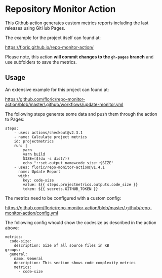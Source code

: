 # Repository Monitor Action

This Github action generates custom metrics reports including the last releases using GitHub Pages.

The example for the project itself can found at:

https://floric.github.io/repo-monitor-action/

Please note, this action **will commit changes to the `gh-pages` branch** and use subfolders to save the metrics.

## Usage

An extensive example for this project can found at:

https://github.com/floric/repo-monitor-action/blob/master/.github/workflows/update-monitor.yml

The following steps generate some data and push them through the action to Pages:

```
steps:
    - uses: actions/checkout@v2.3.1
    - name: Calculate project metrics
    id: projectmetrics
    run: |
        yarn
        yarn build
        SIZE=($(du -s dist/))
        echo "::set-output name=code_size::$SIZE"
    - uses: floric/repo-monitor-action@v1.4.1
      name: Update Report
      with:
        key: code-size
        value: ${{ steps.projectmetrics.outputs.code_size }}
        token: ${{ secrets.GITHUB_TOKEN }}
```

The metrics need to be configured with a custom config:

https://github.com/floric/repo-monitor-action/blob/master/.github/repo-monitor-action/config.yml

The following config whould show the codesize as described in the action above:

```
metrics:
  code-size:
    description: Size of all source files in KB
groups:
  general:
    name: General
    description: This section shows code complexity metrics
    metrics:
      - code-size
```

